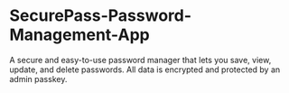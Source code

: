 # SecurePass-Password-Management-App
A secure and easy-to-use password manager that lets you save, view, update, and delete passwords. All data is encrypted and protected by an admin passkey.
